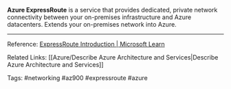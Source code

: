 **Azure ExpressRoute** is a service that provides dedicated, private network connectivity between your on-premises infrastructure and Azure datacenters. Extends your on-premises network into Azure.

---

Reference:
[ExpressRoute Introduction | Microsoft Learn](https://learn.microsoft.com/en-us/azure/expressroute/expressroute-introduction)


Related Links:
[[Azure/Describe Azure Architecture and Services|Describe Azure Architecture and Services]]

Tags:
#networking #az900 #expressroute #azure 